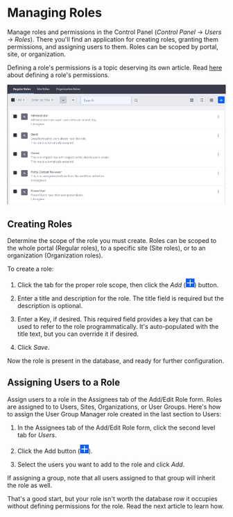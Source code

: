 # Managing Roles [](id=managing-roles)

Manage roles and permissions in the Control Panel (*Control Panel* &rarr;
*Users* &rarr; *Roles*). There you'll find an application for creating roles,
granting them permissions, and assigning users to them. Roles can be scoped by
portal, site, or organization.

Defining a role's permissions is a topic deserving its own article. Read
[here](/discover/portal/-/knowledge_base/7-1/defining-role-permissions) about
defining a role's permissions.

![Figure 1: The Roles application lets you add and manage roles for the global (Regular), Site, or Organization scope.](../../../images/roles-app.png)

## Creating Roles [](id=creating-roles)

Determine the scope of the role you must create. Roles can be scoped to the
whole portal (Regular roles), to a specific site (Site roles), or to an
organization (Organization roles). 

To create a role:

1.  Click the tab for the proper role scope, then click the *Add*
    (![Add](../../../images/icon-add.png)) button. 

2.  Enter a title and description for the role. The title field is required but
    the description is optional. 

3.  Enter a Key, if desired. This required field provides a key that can be
    used to refer to the role programmatically. It's auto-populated with the
    title text, but you can override it if desired.

4.  Click *Save*.

Now the role is present in the database, and ready for further configuration.

## Assigning Users to a Role [](id=assigning-users-to-a-role)

Assign users to a role in the Assignees tab of the Add/Edit Role
form. Roles are assigned to to Users, Sites, Organizations, or User Groups.
Here's how to assign the User Group Manager role created in the last section to
Users:

1.  In the Assignees tab of the Add/Edit Role form, click the second level tab
    for *Users*.

2.  Click the Add button (![Add](../../../images/icon-add.png)).

3.  Select the users you want to add to the role and click *Add*.

If assigning a group, note that all users assigned to that group will inherit
the role as well. 

That's a good start, but your role isn't worth the database row it occupies
without defining permissions for the role. Read the next article to learn
how.
